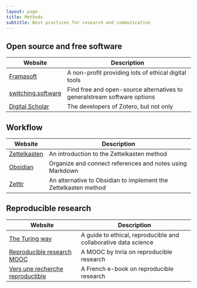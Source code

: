 ```yaml
---
layout: page
title: Methods
subtitle: Best practices for research and communication
---
```


## Open source and free software

| Website                                           | Description                                                              |
| ------------------------------------------------- | ------------------------------------------------------------------------ |
| [Framasoft](https://framasoft.org/en/)            | A non-profit providing lots of ethical digital tools                     |
| [switching.software](https://switching.software/) | Find free and open-source alternatives to generalstream software options |
| [Digital Scholar](https://digitalscholar.org/)    | The developers of Zotero, but not only                                   |

## Workflow

| Website                                               | Description                                                     |
| ----------------------------------------------------- | --------------------------------------------------------------- |
| [Zettelkasten](https://zettelkasten.de/introduction/) | An introduction to the Zettelkasten method                      |
| [Obsidian](https://obsidian.md/)                      | Organize and connect references and notes using Markdown        |
| [Zettlr](https://www.zettlr.com/)                     | An alternative to Obsidian to implement the Zettelkasten method |

## Reproducible research

| Website                                                                                                                            | Description |
| ---------------------------------------------------------------------------------------------------------------------------------- | ----------- |
| [The Turing way](https://the-turing-way.netlify.app/welcome)                                                                       | A guide to ethical, reproducible and collaborative data science            |
| [Reproducible research MOOC](https://www.fun-mooc.fr/en/courses/reproducible-research-methodological-principles-transparent-scie/) | A MOOC by Inria on reproducible research            |
| [Vers une recherche reproductible](https://rr-france.github.io/bookrr/)                                                            | A French e-book on reproducible research            |
